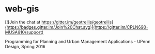 # web-gis
[![Join the chat at https://gitter.im/geotrellis/geotrellis](https://badges.gitter.im/Join%20Chat.svg)](https://gitter.im/CPLN690-MUSA610/support)

Programming for Planning and Urban  Management Applications - UPenn Design, Spring 2016
